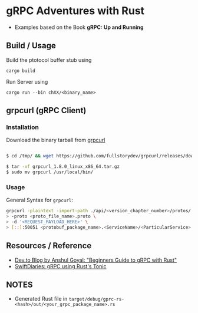 # gRPC Adventures with Rust

- Examples based on the Book __gRPC: Up and Running__

## Build / Usage

Build the ptotocol buffer stub using

    cargo build

Run Server using

    cargo run --bin chXX/<binary_name>

## grpcurl (gRPC Client)

### Installation

Download the binary tarball from [grpcurl](https://github.com/fullstorydev/grpcurl/releases)

```bash

$ cd /tmp/ && wget https://github.com/fullstorydev/grpcurl/releases/download/v1.8.0/grpcurl_1.8.0_linux_x86_64.tar.gz

$ tar -xf grpcurl_1.8.0_linux_x86_64.tar.gz
$ sudo mv grpcurl /usr/local/bin/

```

### Usage

General Syntax for `grpcurl`:

```bash
grpcurl -plaintext -import-path ./api/<version_chapter_number>/protos/ \
> -proto <proto_file_name>.proto \
> -d '<REQUEST_PAYLOAD_HERE>' \
> [::]:50051 <protobuf_package_name>.<ServiceName>/<ParticularService> 
```

## Resources / Reference

- [Dev.to Blog by Anshul Goyal: "Beginners Guide to gRPC with Rust"](https://dev.to/anshulgoyal15/a-beginners-guide-to-grpc-with-rust-3c7o)
- [SwiftDiaries: gRPC using Rust's Tonic](https://www.swiftdiaries.com/rust/tonic/)


## NOTES

- Generated Rust file in `target/debug/gprc-rs-<hash>/out/<your_grpc_package_name>.rs`